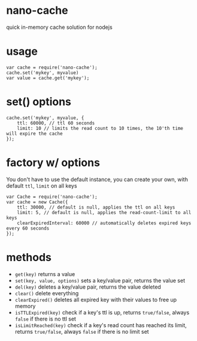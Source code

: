 # nano-cache
quick in-memory cache solution for nodejs

# usage
```
var cache = require('nano-cache');
cache.set('mykey', myvalue)
var value = cache.get('mykey');
```

# set() options
```
cache.set('mykey', myvalue, {
    ttl: 60000, // ttl 60 seconds
    limit: 10 // limits the read count to 10 times, the 10'th time will expire the cache
});
```

# factory w/ options
You don't have to use the default instance, you can create your own, with default `ttl`, `limit` on all keys
```
var Cache = require('nano-cache');
var cache = new Cache({
    ttl: 30000, // default is null, applies the ttl on all keys
    limit: 5, // default is null, applies the read-count-limit to all keys
    clearExpiredInterval: 60000 // automatically deletes expired keys every 60 seconds
});
```

# methods
* `get(key)` returns a value
* `set(key, value, options)`  sets a key/value pair, returns the value set
* `del(key)` deletes a key/value pair, returns the value deleted
* `clear()` delete everything
* `clearExpired()` deletes all expired key with their values to free up memory
* `isTTLExpired(key)` check if a key's ttl is up, returns `true/false`, always `false` if there is no ttl set
* `isLimitReached(key)` check if a key's read count has reached its limit, returns `true/false`, always `false` if there is no limit set

